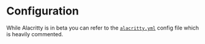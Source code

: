# Configuration

While Alacritty is in beta you can refer to the [`alacritty.yml`](/alacritty.yml) config file which is heavily commented.
